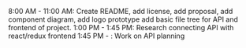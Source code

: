 8:00 AM - 11:00 AM: Create README, add license, add proposal, add component diagram, add logo prototype add basic file tree for API and frontend of project.
1:00 PM - 1:45 PM: Research connecting API with react/redux frontend
1:45 PM - : Work on API planning